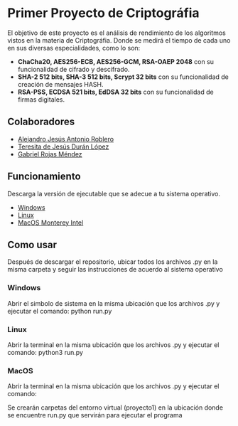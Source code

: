 # Primer Proyecto de Criptográfia
  El objetivo de este proyecto es el análisis de rendimiento de los algoritmos vistos en la materia de Criptográfia. Donde se medirá el tiempo de cada uno en sus diversas especialidades, como lo son:
- **ChaCha20, AES256-ECB, AES256-GCM, RSA-OAEP 2048** con su funcionalidad de cifrado y descifrado.
- **SHA-2 512 bits, SHA-3 512 bits, Scrypt 32 bits** con su funcionalidad de creación de mensajes HASH.
- **RSA-PSS, ECDSA 521 bits, EdDSA 32 bits** con su funcionalidad de firmas digitales.

## Colaboradores
 * [Alejandro Jesús Antonio Roblero](https://github.com/Alejandror11)
 * [Teresita de Jesús Durán López](https://github.com/teredl8)
 * [Gabriel Rojas Méndez](https://github.com/GabooLml)

## Funcionamiento
Descarga la versión de ejecutable que se adecue a tu sistema operativo.
- [Windows](https://github.com/GabooLml/PrimerProyectoCriptografia/blob/master/dist/Windows.exe?raw=true)
- [Linux](https://github.com/GabooLml/PrimerProyectoCriptografia/blob/master/dist/Linux?raw=true)
- [MacOS Monterey Intel](https://github.com/GabooLml/PrimerProyectoCriptografia/blob/master/dist/MacOSMontereyIntel?raw=true)
## Como usar
 Después de descargar el repositorio, ubicar todos los archivos .py en la misma carpeta y seguir las instrucciones de acuerdo al sistema operativo
 ### Windows
 Abrir el simbolo de sistema en la misma ubicación que los archivos .py y ejecutar el comando:
 python run.py
 ### Linux
 Abrir la terminal en la misma ubicación que los archivos .py y ejecutar el comando:
 python3 run.py
 ### MacOS
 Abrir la terminal en la misma ubicación que los archivos .py y ejecutar el comando:

 Se crearán carpetas del entorno virtual (proyecto1) en la ubicación donde se encuentre run.py que servirán para ejecutar el programa
